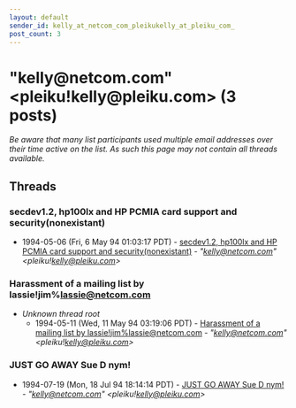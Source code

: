 ```yaml
---
layout: default
sender_id: kelly_at_netcom_com_pleikukelly_at_pleiku_com_
post_count: 3
---
```


# "kelly<span>@</span>netcom.com" <pleiku!kelly<span>@</span>pleiku.com> (3 posts)

_Be aware that many list participants used multiple email addresses over their time active on the list. As such this page may not contain all threads available._

## Threads

### secdev1.2, hp100lx and HP PCMIA card support and security(nonexistant)
+ 1994-05-06 (Fri, 6 May 94 01:03:17 PDT) - [secdev1.2, hp100lx and HP PCMIA card support and security(nonexistant)](/archive/1994/05/82d24603479383c504350c2732df56755033a44cc706f13e7850236611c354b1) - _"kelly@netcom.com" \<pleiku!kelly@pleiku.com\>_

### Harassment of a mailing list by lassie!jim%lassie@netcom.com
+ _Unknown thread root_
  + 1994-05-11 (Wed, 11 May 94 03:19:06 PDT) - [Harassment of a mailing list by lassie!jim%lassie@netcom.com](/archive/1994/05/f3d54b5a14e5ade3ad3f36bbbef8c21c1bb072d8d20fdf30bc601b80d1651d43) - _"kelly@netcom.com" \<pleiku!kelly@pleiku.com\>_

### JUST GO AWAY Sue D nym!
+ 1994-07-19 (Mon, 18 Jul 94 18:14:14 PDT) - [JUST GO AWAY Sue D nym!](/archive/1994/07/d9ea2a29a820e707167baac0aba8b258bf26d2d6852a2fa9bff9f0948cad6cdc) - _"kelly@netcom.com" \<pleiku!kelly@pleiku.com\>_

